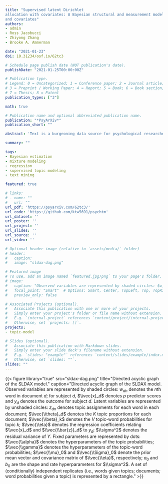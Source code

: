 ```yaml
---
title: "Supervised latent Dirichlet
allocation with covariates: A Bayesian structural and measurement model of text
and covariates"
authors:
- admin
- Ross Jacobucci
- Zhiyong Zhang
- Brooke A. Ammerman

date: "2021-01-23"
doi: 10.31234/osf.io/62tc3

# Schedule page publish date (NOT publication's date).
publishDate: "2021-01-25T00:00:00Z"

# Publication type.
# Legend: 0 = Uncategorized; 1 = Conference paper; 2 = Journal article;
# 3 = Preprint / Working Paper; 4 = Report; 5 = Book; 6 = Book section;
# 7 = Thesis; 8 = Patent
publication_types: ["3"]

math: true

# Publication name and optional abbreviated publication name.
publication: "*PsyArXiv*"
publication_short: ""

abstract: 'Text is a burgeoning data source for psychological researchers, but little methodological research has focused on adapting popular modeling approaches for text to the context of psychological research. One popular measurement model for text, topic modeling, uses a latent mixture model to represent topics underlying a body of documents. Recently, psychologists have studied relationships between these topics and other psychological measures by using estimates of the topics as regression predictors along with other manifest variables. While similar two-stage approaches involving estimated latent variables are known to yield biased estimates and incorrect standard errors, two-stage topic modeling approaches have received limited statistical study and, as we show, are subject to the same problems. To address these problems, we proposed a novel statistical model --- supervised latent Dirichlet allocation with covariates (SLDAX) --- that jointly incorporates a latent variable measurement model of text and a structural regression model to allow the latent topics and other manifest variables to serve as predictors of an outcome. Using a simulation study with data characteristics consistent with psychological text data, we found that SLDAX estimates were generally more accurate and more efficient. To illustrate the application of SLDAX and a two-stage approach, we provide an empirical clinical application to compare the application of both the two-stage and SLDAX approaches. Finally, we implemented the SLDAX model in an open-source R package to facilitate its use and further study.'

summary: ""

tags:
- Bayesian estimation
- mixture modeling
- regression
- supervised topic modeling
- text mining

featured: true

# links:
# - name: ""
#   url: ""
url_pdf: 'https://psyarxiv.com/62tc3/'
url_code: 'https://github.com/ktw5691/psychtm'
url_dataset: ''
url_poster: ''
url_project: ''
url_slides: ''
url_source: ''
url_video: ''

# Optional header image (relative to `assets/media/` folder)
# header:
#   caption:
#   image: "sldax-dag.png"

# Featured image
# To use, add an image named `featured.jpg/png` to your page's folder. 
# image:
#   caption: "Observed variables are represented by shaded circles: $w_{dn}$ denotes the $n$th word in document $d$; for subject $d$, $\\vec{x}_d$ denotes $p$ predictor scores and $y_d$ denotes the outcome for subject $d$. Latent variables are represented by unshaded circles: $z_{dn}$ denotes topic assignments for each word in each document; $\\vec{\\theta}_d$ denotes the $K$ topic proportions for each document; $\\vec{\\beta}_k$ denotes the $V$ topic-word probabilities for topic $k$; $\\vec{\\eta}$ denotes the regression coefficients relating $\\vec{x}_d$ and $\\vec{\\bar{z}}_d$ to $y_d$; $\\sigma^2$ denotes the residual variance of $Y$. Fixed parameters are represented by dots: $\\vec{\\alpha}$ denotes the hyperparameters of the topic probabilities; $\\vec{\\gamma}$ denotes the hyperparameters of the topic-word probabilities; $\\vec{\\mu}_0$ and $\\vec{\\Sigma}_0$ denote the prior mean vector and covariance matrix of $\\vec{\\eta}$, respectively; $a_0$ and $b_0$ are the shape and rate hyperparameters for $\\sigma^2$. A set of (conditionally) independent replicates (i.e., words given topics; documents; word probabilities given a topic) is represented by a rectangle."
#   focal_point: "Smart"  # Options: Smart, Center, TopLeft, Top, TopRight, Left, Right, BottomLeft, Bottom, BottomRight
#   preview_only: false

# Associated Projects (optional).
#   Associate this publication with one or more of your projects.
#   Simply enter your project's folder or file name without extension.
#   E.g. `internal-project` references `content/project/internal-project/index.md`.
#   Otherwise, set `projects: []`.
projects:
- topic-model

# Slides (optional).
#   Associate this publication with Markdown slides.
#   Simply enter your slide deck's filename without extension.
#   E.g. `slides: "example"` references `content/slides/example/index.md`.
#   Otherwise, set `slides: ""`.
slides: ""
---
```


{{< figure library="true" src="sldax-dag.png" title="Directed acyclic graph of the SLDAX model." caption="Directed acyclic graph of the SLDAX model. Observed variables are represented by shaded circles: $w_{dn}$ denotes the $n$th word in document $d$; for subject $d$, $\\vec{x}_d$ denotes $p$ predictor scores and $y_d$ denotes the outcome for subject $d$. Latent variables are represented by unshaded circles: $z_{dn}$ denotes topic assignments for each word in each document; $\\vec{\\theta}_d$ denotes the $K$ topic proportions for each document; $\\vec{\\beta}_k$ denotes the $V$ topic-word probabilities for topic $k$; $\\vec{\\eta}$ denotes the regression coefficients relating $\\vec{x}_d$ and $\\vec{\\bar{z}}_d$ to $y_d$; $\\sigma^2$ denotes the residual variance of $Y$. Fixed parameters are represented by dots: $\\vec{\\alpha}$ denotes the hyperparameters of the topic probabilities; $\\vec{\\gamma}$ denotes the hyperparameters of the topic-word probabilities; $\\vec{\\mu}_0$ and $\\vec{\\Sigma}_0$ denote the prior mean vector and covariance matrix of $\\vec{\\eta}$, respectively; $a_0$ and $b_0$ are the shape and rate hyperparameters for $\\sigma^2$. A set of (conditionally) independent replicates (i.e., words given topics; documents; word probabilities given a topic) is represented by a rectangle." >}}
